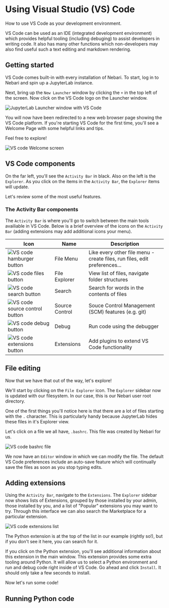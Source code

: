 # Using Visual Studio (VS) Code

How to use VS Code as your development environment.

VS Code can be used as an IDE (integrated development environment) which 
provides helpful tooling (including debuging) to assist developers in writing 
code. It also has many other functions which non-developers may also find 
useful such a text editing and markdown rendering. 

## Getting started

VS Code comes built-in with every installation of Nebari. To start, log in
to Nebari and spin up a JupyterLab instance. 

Next, bring up the `New Launcher` window by clicking the `+` in the top left of
the screen. Now click on the VS Code logo on the Launcher window. 

![JupyterLab Launcher window with VS Code](/img/vscode_launcher.png)

You will now have been redirected to a new web browser page showing the VS 
Code platform. If you're starting VS Code for the first time, you'll see a 
Welcome Page with some helpful links and tips. 

Feel free to explore! 

![VS code Welcome screen](/img/vscode_welcome.png)

## VS Code components

On the far left, you'll see the `Activity Bar` in black. Also on the left is 
the `Explorer`. As you click on the items in the `Activity Bar`, the `Explorer` 
items will update. 

Let's review some of the most useful features. 

### The Activity Bar components

The `Activity Bar` is where you'll go to switch between the main tools 
availiable in VS Code. Below is a brief overview of the icons on the 
`Activity Bar` (adding extensions may add additional icons your menu). 

| Icon      | Name  |  Description |
| ----------- | ----------- | ---------- |
| ![VS code hamburger button](/img/vscode_hamburger.png) | File Menu | Like every other file menu - create files, run files, edit preferences... | 
| ![VS code files button](/img/vscode_files.png) | File Explorer | View list of files, navigate folder structures |
| ![VS code search button](/img/vscode_search.png) | Search | Search for words in the contents of files |
| ![VS code source control button](/img/vscode_source_control.png) | Source Control | Souce Control Management (SCM) features (e.g. git) |
| ![VS code debug button](/img/vscode_debug.png) | Debug | Run code using the debugger |
| ![VS code extensions button](/img/vscode_extensions.png) | Extensions | Add plugins to extend VS Code functionality |

## File editing

Now that we have that out of the way, let's explore! 

We'll start by clicking on the `File Explorer` icon. The `Explorer` sidebar now 
is updated with our filesystem. In our case, this is our Nebari user root 
directory. 

One of the first things you'll notice here is that there are a lot of files 
starting with the `.` character. This is particularly handy because JupyterLab 
hides these files in it's Explorer view. 

Let's click on a file we all have, `.bashrc`. This file was created by Nebari 
for us.

![VS code bashrc file](/img/vscode_bashrc.png)

We now have an `Editor` window in which we can modify the file. The default 
VS Code preferences include an auto-save feature which will continually save 
the files as soon as you stop typing edits. 

## Adding extensions

Using the `Activity Bar`, navigate to the `Extensions`. The `Explorer` sidebar 
now shows lists of Extensions, grouped by those installed by your admin, those 
installed by you, and a list of "Popular" extensions you may want to try. 
Through this interface we can also search the Marketplace for a particular 
extension. 

![VS code extensions list](/img/vscode_extensions_list.png)

The Python extension is at the top of the list in our example (rightly so!), 
but if you don't see it here, you can search for it. 

If you click on the Python extension, you'll see additional information about 
this extension in the main window. This extension provides some extra tooling
around Python. It will allow us to select a Python environment and run and 
debug code right inside of VS Code. Go ahead and click `Install`. It should 
only take a few seconds to install. 

Now let's run some code!

## Running Python code


